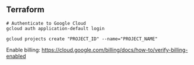 ## Terraform

```
# Authenticate to Google Cloud
gcloud auth application-default login
```

```
gcloud projects create "PROJECT_ID" --name="PROJECT_NAME"
```

Enable billing: https://cloud.google.com/billing/docs/how-to/verify-billing-enabled

